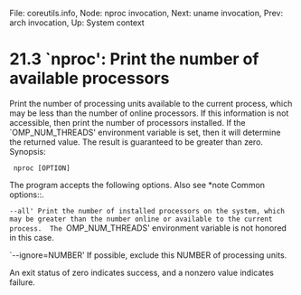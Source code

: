 File: coreutils.info,  Node: nproc invocation,  Next: uname invocation,  Prev: arch invocation,  Up: System context

21.3 `nproc': Print the number of available processors
======================================================

Print the number of processing units available to the current process,
which may be less than the number of online processors.  If this
information is not accessible, then print the number of processors
installed.  If the `OMP_NUM_THREADS' environment variable is set, then
it will determine the returned value.  The result is guaranteed to be
greater than zero.  Synopsis:

     nproc [OPTION]

   The program accepts the following options.  Also see *note Common
options::.

`--all'
     Print the number of installed processors on the system, which may
     be greater than the number online or available to the current
     process.  The `OMP_NUM_THREADS' environment variable is not
     honored in this case.

`--ignore=NUMBER'
     If possible, exclude this NUMBER of processing units.


   An exit status of zero indicates success, and a nonzero value
indicates failure.

